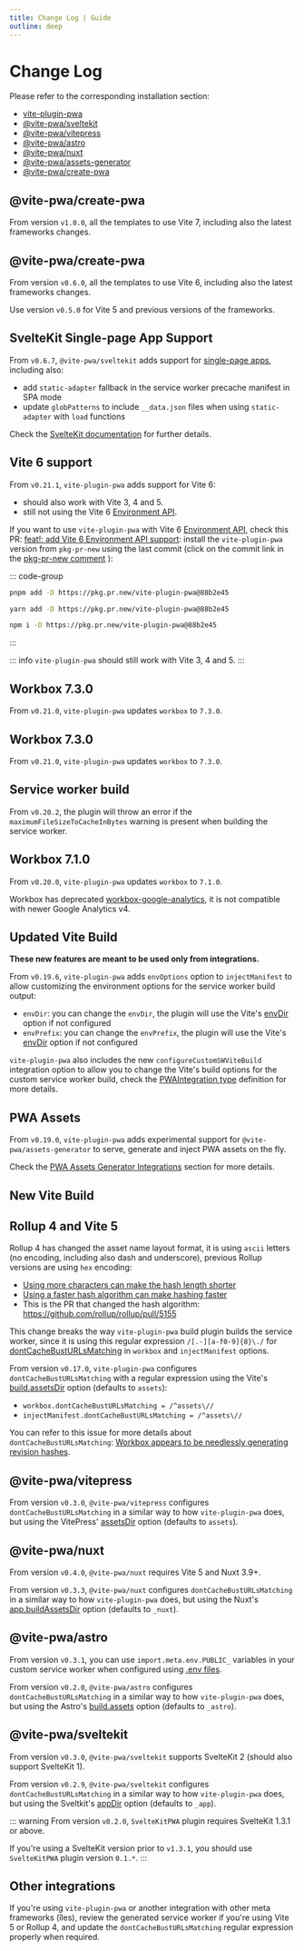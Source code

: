```yaml
---
title: Change Log | Guide
outline: deep
---
```


# Change Log

Please refer to the corresponding installation section:
- [vite-plugin-pwa](https://github.com/vite-pwa/vite-plugin-pwa#-install)
- [@vite-pwa/sveltekit](https://github.com/vite-pwa/sveltekit#-install)
- [@vite-pwa/vitepress](https://github.com/vite-pwa/vitepress#-install)
- [@vite-pwa/astro](https://github.com/vite-pwa/astro#-install)
- [@vite-pwa/nuxt](https://github.com/vite-pwa/nuxt#-install)
- [@vite-pwa/assets-generator](https://github.com/vite-pwa/assets-generator#-install)
- [@vite-pwa/create-pwa](https://github.com/vite-pwa/create-pwa#-usage)

## @vite-pwa/create-pwa <Badge type="tip" text="from v1.0.0" />

From version `v1.0.0`, all the templates to use Vite 7, including also the latest frameworks changes.

## @vite-pwa/create-pwa <Badge type="tip" text="from v0.6.0" />

From version `v0.6.0`, all the templates to use Vite 6, including also the latest frameworks changes.

Use version `v0.5.0` for Vite 5 and previous versions of the frameworks.

## SvelteKit Single-page App Support <Badge type="tip" text="from v0.6.7" />

From `v0.6.7`, `@vite-pwa/sveltekit` adds support for [single-page apps](https://svelte.dev/docs/kit/single-page-apps), including also:
- add `static-adapter` fallback in the service worker precache manifest in SPA mode
- update `globPatterns` to include `__data.json` files when using `static-adapter` with `load` functions

Check the [SvelteKit documentation](/frameworks/sveltekit) for further details.

## Vite 6 support <Badge type="tip" text="from v0.21.1" />

From `v0.21.1`, `vite-plugin-pwa` adds support for Vite 6:
- should also work with Vite 3, 4 and 5.
- still not using the Vite 6 [Environment API](https://vite.dev/guide/api-environment).

If you want to use `vite-plugin-pwa` with Vite 6 [Environment API](https://vite.dev/guide/api-environment), check this PR: [feat!: add Vite 6 Environment API support](https://github.com/vite-pwa/vite-plugin-pwa/pull/786): install the `vite-plugin-pwa` version from `pkg-pr-new` using the last commit (click on the commit link in the [pkg-pr-new comment](https://github.com/vite-pwa/vite-plugin-pwa/pull/786#issuecomment-2478777537) ):

::: code-group
  ```bash [pnpm]
  pnpm add -D https://pkg.pr.new/vite-plugin-pwa@88b2e45
  ```
  ```bash [yarn]
  yarn add -D https://pkg.pr.new/vite-plugin-pwa@88b2e45
  ```
  ```bash [npm]
  npm i -D https://pkg.pr.new/vite-plugin-pwa@88b2e45
  ```
:::

::: info
`vite-plugin-pwa` should still work with Vite 3, 4 and 5.
:::

## Workbox 7.3.0 <Badge type="tip" text="from v0.21.0" />

From `v0.21.0`, `vite-plugin-pwa` updates `workbox` to `7.3.0`.

## Workbox 7.3.0 <Badge type="tip" text="from v0.21.0" />

From `v0.21.0`, `vite-plugin-pwa` updates `workbox` to `7.3.0`.

## Service worker build <Badge type="tip" text="from v0.20.2" />

From `v0.20.2`, the plugin will throw an error if the `maximumFileSizeToCacheInBytes` warning is present when building the service worker.

## Workbox 7.1.0 <Badge type="tip" text="from v0.20.0" />

From `v0.20.0`, `vite-plugin-pwa` updates `workbox` to `7.1.0`.

Workbox has deprecated [workbox-google-analytics](https://developer.chrome.com/docs/workbox/modules/workbox-google-analytics/), it is not compatible with newer Google Analytics v4.

## Updated Vite Build <Badge type="tip" text="from v0.19.6" />

**These new features are meant to be used only from integrations.**

From `v0.19.6`, `vite-plugin-pwa` adds `envOptions` option to `injectManifest` to allow customizing the environment options for the service worker build output:
- `envDir`: you can change the `envDir`, the plugin will use the Vite's [envDir](https://vitejs.dev/config/shared-options.html#envdir) option if not configured
- `envPrefix`: you can change the `envPrefix`, the plugin will use the Vite's [envDir](https://vitejs.dev/config/shared-options.html#envprefix) option if not configured

`vite-plugin-pwa` also includes the new `configureCustomSWViteBuild` integration option to allow you to change the Vite's build options for the custom service worker build, check the [PWAIntegration type](https://github.com/vite-pwa/vite-plugin-pwa/blob/main/src/types.ts) definition for more details.

## PWA Assets <Badge type="tip" text="from v0.19.0" /> <Badge type="warning" text="experimental" />

From `v0.19.0`, `vite-plugin-pwa` adds experimental support for `@vite-pwa/assets-generator` to serve, generate and inject PWA assets on the fly.

Check the [PWA Assets Generator Integrations](/assets-generator/integrations) section for more details.

## New Vite Build <Badge type="tip" text="from v0.18.0" />

<InjectManifestBuild />

## Rollup 4 and Vite 5

Rollup 4 has changed the asset name layout format, it is using `ascii` letters (no encoding, including also dash and underscore), previous Rollup versions are using `hex` encoding:
- [Using more characters can make the hash length shorter](https://github.com/rollup/rollup/issues/4803)
- [Using a faster hash algorithm can make hashing faster](https://github.com/rollup/rollup/issues/4626)
- This is the PR that changed the hash algorithm: https://github.com/rollup/rollup/pull/5155

This change breaks the way `vite-plugin-pwa` build plugin builds the service worker, since it is using this regular expression `/[.-][a-f0-9]{8}\./` for [dontCacheBustURLsMatching](https://developer.chrome.com/docs/workbox/reference/workbox-build/) in `workbox` and `injectManifest` options.

From version `v0.17.0`, `vite-plugin-pwa` configures `dontCacheBustURLsMatching` with a regular expression using the Vite's [build.assetsDir](https://vitejs.dev/config/build-options.html#build-assetsdir) option (defaults to `assets`):
- `workbox.dontCacheBustURLsMatching = /^assets\//`
- `injectManifest.dontCacheBustURLsMatching = /^assets\//`

You can refer to this issue for more details about `dontCacheBustURLsMatching`: [Workbox appears to be needlessly generating revision hashes](https://github.com/vite-pwa/vite-plugin-pwa/issues/163).

## @vite-pwa/vitepress

From version `v0.3.0`, `@vite-pwa/vitepress` configures `dontCacheBustURLsMatching` in a similar way to how `vite-plugin-pwa` does, but using the VitePress' [assetsDir](https://vitepress.dev/reference/site-config#assetsdir) option (defaults to `assets`).

## @vite-pwa/nuxt

From version `v0.4.0`, `@vite-pwa/nuxt` requires Vite 5 and Nuxt 3.9+.

From version `v0.3.3`, `@vite-pwa/nuxt` configures `dontCacheBustURLsMatching` in a similar way to how `vite-plugin-pwa` does, but using the Nuxt's [app.buildAssetsDir](https://nuxt.com/docs/api/nuxt-config#buildassetsdir) option (defaults to `_nuxt`).

## @vite-pwa/astro

From version `v0.3.1`, you can use `import.meta.env.PUBLIC_` variables in your custom service worker when configured using [.env files](https://docs.astro.build/en/guides/environment-variables/#setting-environment-variables).

From version `v0.2.0`, `@vite-pwa/astro` configures `dontCacheBustURLsMatching` in a similar way to how `vite-plugin-pwa` does, but using the Astro's [build.assets](https://docs.astro.build/en/reference/configuration-reference/#buildassets) option (defaults to `_astro`).

## @vite-pwa/sveltekit

From version `v0.3.0`, `@vite-pwa/sveltekit` supports SvelteKit 2 (should also support SvelteKit 1).

From version `v0.2.9`, `@vite-pwa/sveltekit` configures `dontCacheBustURLsMatching` in a similar way to how `vite-plugin-pwa` does, but using the Sveltkit's [appDir](https://kit.svelte.dev/docs/configuration#appdir) option (defaults to `_app`).

::: warning
From version `v0.2.0`, `SvelteKitPWA` plugin requires SvelteKit 1.3.1 or above.

If you're using a SvelteKit version prior to `v1.3.1`, you should use `SvelteKitPWA` plugin version `0.1.*`.
:::

## Other integrations

If you're using `vite-plugin-pwa` or another integration with other meta frameworks (îles), review the generated service worker if you're using Vite 5 or Rollup 4, and update the `dontCacheBustURLsMatching` regular expression properly when required.
